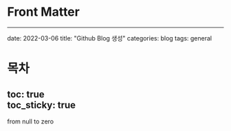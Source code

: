 # Front Matter
---
date: 2022-03-06
title: "Github Blog 생성"
categories: blog
tags: general
# 목차
toc: true  
toc_sticky: true 
---
from null to zero